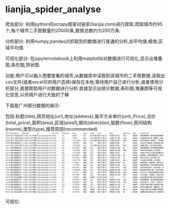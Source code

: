 # lianjia_spider_analyse

爬虫部分:
利用python的scrapy框架对链家(lianjia.com)进行爬取,爬取城市约95个,每个城市二手房数量约20000条,数据总数约为200万条.

分析部分:
利用numpy,pandas对抓取到的数据进行普通的分析,如平均值,极值,区域平均值.

可视化部分:
在jupyternotebook上利用matplotlib对数据进行可视化,显示出堆叠图,条形图,饼状图.

功能:用户可以输入想要查看的城市,从数据库中读取到该城市的二手房数据,读取出csv文件(或者excel可供用户选择)保存在本地,等待用户自己进行分析,或者使用分析部分,直接帮助用户对数据进行分析.直接显示出统计数据,条形图,堆叠图等可视化信息,以供用户进行大致的了解


下面是广州部分数据的展示:

包括:标题(title),网页地址(url),地址(address),每平方米单价(unit_Price),总价(total_price),面积(area),区域(area1),朝向(direction),层数(floor),房间结构(rooms),类型(type),推荐原因(recommended)
![阿里云mysql数据库](https://github.com/zjx424/lianjia_spider_analyse/blob/master/%E9%93%BE%E5%AE%B6github/%E6%95%B0%E6%8D%AE%E5%B1%95%E7%A4%BA.png)

可视化:
